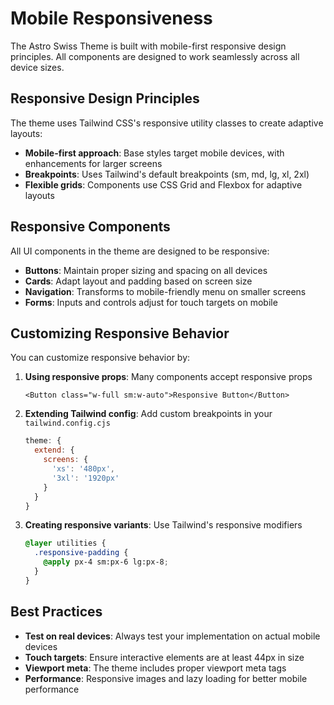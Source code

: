 # Mobile Responsiveness

The Astro Swiss Theme is built with mobile-first responsive design principles. All components are designed to work seamlessly across all device sizes.

## Responsive Design Principles

The theme uses Tailwind CSS's responsive utility classes to create adaptive layouts:

- **Mobile-first approach**: Base styles target mobile devices, with enhancements for larger screens
- **Breakpoints**: Uses Tailwind's default breakpoints (sm, md, lg, xl, 2xl)
- **Flexible grids**: Components use CSS Grid and Flexbox for adaptive layouts

## Responsive Components

All UI components in the theme are designed to be responsive:

- **Buttons**: Maintain proper sizing and spacing on all devices
- **Cards**: Adapt layout and padding based on screen size
- **Navigation**: Transforms to mobile-friendly menu on smaller screens
- **Forms**: Inputs and controls adjust for touch targets on mobile

## Customizing Responsive Behavior

You can customize responsive behavior by:

1. **Using responsive props**: Many components accept responsive props
   ```astro
   <Button class="w-full sm:w-auto">Responsive Button</Button>
   ```

2. **Extending Tailwind config**: Add custom breakpoints in your `tailwind.config.cjs`
   ```js
   theme: {
     extend: {
       screens: {
         'xs': '480px',
         '3xl': '1920px'
       }
     }
   }
   ```

3. **Creating responsive variants**: Use Tailwind's responsive modifiers
   ```css
   @layer utilities {
     .responsive-padding {
       @apply px-4 sm:px-6 lg:px-8;
     }
   }
   ```

## Best Practices

- **Test on real devices**: Always test your implementation on actual mobile devices
- **Touch targets**: Ensure interactive elements are at least 44px in size
- **Viewport meta**: The theme includes proper viewport meta tags
- **Performance**: Responsive images and lazy loading for better mobile performance